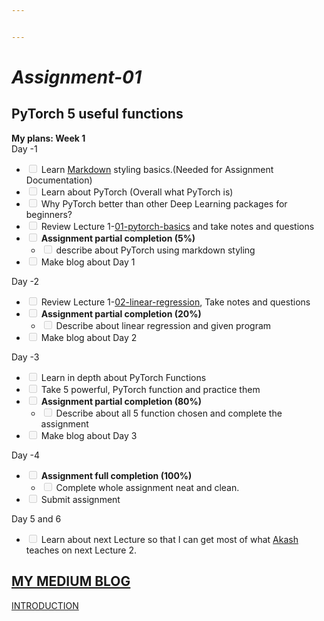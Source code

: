 ```yaml
---


---
```


<h1 id="assignment-01"><em>Assignment-01</em></h1>
<h2 id="pytorch-5-useful-functions">PyTorch 5 useful functions</h2>
<p><strong>My plans: Week 1</strong><br>
Day -1</p>
<ul>
<li class="task-list-item"><input type="checkbox" class="task-list-item-checkbox" disabled=""> Learn <a href="https://commonmark.org/help/">Markdown</a> styling basics.(Needed for Assignment Documentation)</li>
<li class="task-list-item"><input type="checkbox" class="task-list-item-checkbox" disabled=""> Learn about PyTorch (Overall what PyTorch is)</li>
<li class="task-list-item"><input type="checkbox" class="task-list-item-checkbox" disabled=""> Why PyTorch better than other Deep Learning packages for beginners?</li>
<li class="task-list-item"><input type="checkbox" class="task-list-item-checkbox" disabled=""> Review Lecture 1-<a href="https://jovian.ml/manavkhadka0/01-pytorch-basics">01-pytorch-basics</a> and take notes and questions</li>
<li class="task-list-item"><input type="checkbox" class="task-list-item-checkbox" disabled=""> <strong>Assignment partial completion (5%)</strong>
<ul>
<li class="task-list-item"><input type="checkbox" class="task-list-item-checkbox" disabled=""> describe about PyTorch using markdown styling</li>
</ul>
</li>
<li class="task-list-item"><input type="checkbox" class="task-list-item-checkbox" disabled=""> Make blog about Day 1</li>
</ul>
<p>Day -2</p>
<ul>
<li class="task-list-item"><input type="checkbox" class="task-list-item-checkbox" disabled=""> Review Lecture 1-<a href="https://jovian.ml/manavkhadka0/02-linear-regression">02-linear-regression</a>, Take notes and questions</li>
<li class="task-list-item"><input type="checkbox" class="task-list-item-checkbox" disabled=""> <strong>Assignment partial completion (20%)</strong>
<ul>
<li class="task-list-item"><input type="checkbox" class="task-list-item-checkbox" disabled=""> Describe about linear regression and given program</li>
</ul>
</li>
<li class="task-list-item"><input type="checkbox" class="task-list-item-checkbox" disabled=""> Make blog about Day 2</li>
</ul>
<p>Day -3</p>
<ul>
<li class="task-list-item"><input type="checkbox" class="task-list-item-checkbox" disabled=""> Learn in depth about PyTorch Functions</li>
<li class="task-list-item"><input type="checkbox" class="task-list-item-checkbox" disabled=""> Take 5 powerful, PyTorch function and practice them</li>
<li class="task-list-item"><input type="checkbox" class="task-list-item-checkbox" disabled=""> <strong>Assignment partial completion (80%)</strong>
<ul>
<li class="task-list-item"><input type="checkbox" class="task-list-item-checkbox" disabled=""> Describe about all 5 function chosen and complete the assignment</li>
</ul>
</li>
<li class="task-list-item"><input type="checkbox" class="task-list-item-checkbox" disabled=""> Make blog about Day 3</li>
</ul>
<p>Day -4</p>
<ul>
<li class="task-list-item"><input type="checkbox" class="task-list-item-checkbox" disabled=""> <strong>Assignment full completion (100%)</strong>
<ul>
<li class="task-list-item"><input type="checkbox" class="task-list-item-checkbox" disabled=""> Complete whole assignment neat and clean.</li>
</ul>
</li>
<li class="task-list-item"><input type="checkbox" class="task-list-item-checkbox" disabled=""> Submit assignment</li>
</ul>
<p>Day 5 and 6</p>
<ul>
<li class="task-list-item"><input type="checkbox" class="task-list-item-checkbox" disabled=""> Learn about next Lecture so that I can get most of what <a href="https://jovian.ml/forum/u/aakashns/summary">Akash</a> teaches on next Lecture 2.</li>
</ul>
<h2><a href="https://medium.com/@manavkhadka0" color="#b34114"><strong>MY MEDIUM BLOG</strong></a></h2>
<p><a href="https://medium.com/@manavkhadka0/my-6-weeks-of-learning-deep-learning-5a51ec6d0b7e">    INTRODUCTION</a></p>

